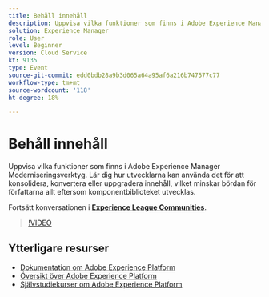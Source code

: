 ```yaml
---
title: Behåll innehåll
description: Uppvisa vilka funktioner som finns i Adobe Experience Manager Moderniseringsverktyg. Lär dig hur utvecklarna kan använda det för att konsolidera, konvertera eller uppgradera innehåll, vilket minskar bördan för författarna allt eftersom komponentbiblioteket utvecklas.
solution: Experience Manager
role: User
level: Beginner
version: Cloud Service
kt: 9135
type: Event
source-git-commit: edd0bdb28a9b3d065a64a95af6a216b747577c77
workflow-type: tm+mt
source-wordcount: '118'
ht-degree: 18%

---
```


# Behåll innehåll

Uppvisa vilka funktioner som finns i Adobe Experience Manager Moderniseringsverktyg. Lär dig hur utvecklarna kan använda det för att konsolidera, konvertera eller uppgradera innehåll, vilket minskar bördan för författarna allt eftersom komponentbiblioteket utvecklas.

Fortsätt konversationen i **[Experience League Communities](https://adobe.ly/3zJuUBH)**.

>[!VIDEO](https://video.tv.adobe.com/v/337577/?quality=12&learn=on&hidetitle=true)

## Ytterligare resurser

- [Dokumentation om Adobe Experience Platform](https://experienceleague.adobe.com/docs/experience-platform.html)
- [Översikt över Adobe Experience Platform](https://experienceleague.adobe.com/docs/experience-platform/landing/home.html)
- [Självstudiekurser om Adobe Experience Platform](https://experienceleague.adobe.com/docs/platform-learn/tutorials/overview.html?lang=sv)
